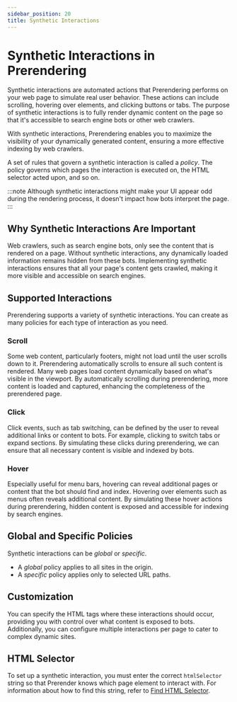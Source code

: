 ```yaml
---
sidebar_position: 20
title: Synthetic Interactions
---
```


# Synthetic Interactions in Prerendering

Synthetic interactions are automated actions that Prerendering performs on your web page to simulate real user behavior. These actions can include scrolling, hovering over elements, and clicking buttons or tabs. The purpose of synthetic interactions is to fully render dynamic content on the page so that it's accessible to search engine bots or other web crawlers.

With synthetic interactions, Prerendering enables you to maximize the visibility of your dynamically generated content, ensuring a more effective indexing by web crawlers.

A set of rules that govern a synthetic interaction is called a _policy_. The policy governs which pages the interaction is executed on, the HTML selector acted upon, and so on.

:::note
Although synthetic interactions might make your UI appear odd during the rendering process, it doesn't impact how bots interpret the page.
:::

## Why Synthetic Interactions Are Important

Web crawlers, such as search engine bots, only see the content that is rendered on a page. Without synthetic interactions, any dynamically loaded information remains hidden from these bots. Implementing synthetic interactions ensures that all your page's content gets crawled, making it more visible and accessible on search engines.

## Supported Interactions

Prerendering supports a variety of synthetic interactions. You can create as many policies for each type of interaction as you need.

### Scroll

Some web content, particularly footers, might not load until the user scrolls down to it. Prerendering automatically scrolls to ensure all such content is rendered. Many web pages load content dynamically based on what's visible in the viewport. By automatically scrolling during prerendering, more content is loaded and captured, enhancing the completeness of the prerendered page.

### Click

Click events, such as tab switching, can be defined by the user to reveal additional links or content to bots. For example, clicking to switch tabs or expand sections. By simulating these clicks during prerendering, we can ensure that all necessary content is visible and indexed by bots.

### Hover

Especially useful for menu bars, hovering can reveal additional pages or content that the bot should find and index. Hovering over elements such as menus often reveals additional content. By simulating these hover actions during prerendering, hidden content is exposed and accessible for indexing by search engines.

## Global and Specific Policies

Synthetic interactions can be _global_ or _specific_.

- A _global_ policy applies to all sites in the origin.
- A _specific_ policy applies only to selected URL paths.

## Customization

You can specify the HTML tags where these interactions should occur, providing you with control over what content is exposed to bots. Additionally, you can configure multiple interactions per page to cater to complex dynamic sites.

## HTML Selector

To set up a synthetic interaction, you must enter the correct `htmlSelector` string so that Prerender knows which page element to interact with. For information about how to find this string, refer to [Find HTML Selector](find-htmlselector.md).

